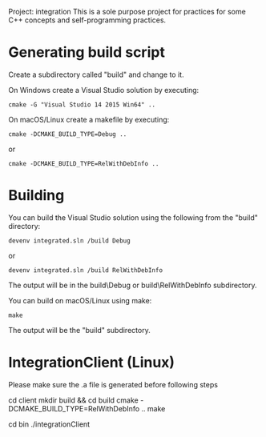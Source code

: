 Project: integration
This is a sole purpose project for practices for some C++ concepts and self-programming practices.

Generating build script
=======================

Create a subdirectory called "build" and change to it.

On Windows create a Visual Studio solution by executing:
    
	cmake -G "Visual Studio 14 2015 Win64" ..

On macOS/Linux create a makefile by executing:

    cmake -DCMAKE_BUILD_TYPE=Debug ..

or

    cmake -DCMAKE_BUILD_TYPE=RelWithDebInfo ..

Building
===================

You can build the Visual Studio solution using the following from the "build"
directory:

    devenv integrated.sln /build Debug

or

    devenv integrated.sln /build RelWithDebInfo

The output will be in the build\Debug or build\RelWithDebInfo subdirectory.

You can build on macOS/Linux using make:

    make

The output will be the "build" subdirectory.

IntegrationClient (Linux)
=======================
Please make sure the .a file is generated before following steps

cd client
mkdir build && cd build 
cmake -DCMAKE_BUILD_TYPE=RelWithDebInfo ..
make

cd bin
./integrationClient